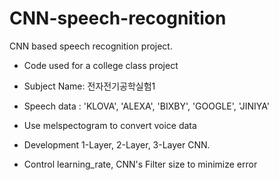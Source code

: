 # CNN-speech-recognition
CNN based speech recognition project. 
* Code used for a college class project
* Subject Name: 전자전기공학실험1
* Speech data : 'KLOVA', 'ALEXA', 'BIXBY', 'GOOGLE', 'JINIYA'

* Use melspectogram to convert voice data
* Development 1-Layer, 2-Layer, 3-Layer CNN.
* Control learning_rate, CNN's Filter size to minimize error
